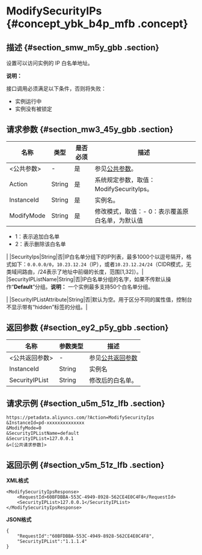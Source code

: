 # ModifySecurityIPs {#concept_ybk_b4p_mfb .concept}

## 描述 {#section_smw_m5y_gbb .section}

设置可以访问实例的 IP 白名单地址。

**说明：** 

接口调用必须满足以下条件，否则将失败：

-   实例运行中
-   实例没有被锁定

## 请求参数 {#section_mw3_45y_gbb .section}

|名称|类型|是否必须|描述|
|--|--|----|--|
|<公共参数\>|-|是|参见[公共参数](intl.zh-CN/API参考/公共参数.md#)。|
|Action|String|是|系统规定参数，取值：ModifySecurityIps。|
|InstanceId|String|是|实例名。|
|ModifyMode|String|是|修改模式，取值：-   0：表示覆盖原白名单，为默认值
-   1：表示追加白名单
-   2：表示删除该白名单

|
|SecurityIps|String|否|IP白名单分组下的IP列表，最多1000个以逗号隔开，格式如下：`0.0.0.0/0`，`10.23.12.24`（IP），或者`10.23.12.24/24`（CIDR模式，无类域间路由，/24表示了地址中前缀的长度，范围\[1,32\]）。|
|SecurityIPListName|String|否|IP白名单分组的名字，如果不传默认操作“**Default**”分组。**说明：** 一个实例最多支持50个白名单分组。

|
|SecurityIPListAttribute|String|否|默认为空。用于区分不同的属性值，控制台不显示带有“hidden”标签的分组。|

## 返回参数 {#section_ey2_p5y_gbb .section}

|名称|参数类型|描述|
|--|----|--|
|<公共返回参数\>|-|参见[公共返回参数](intl.zh-CN/API参考/公共参数.md#section_hs4_m3y_gbb)|
|InstanceId|String|实例名|
|SecurityIPList|String|修改后的白名单。|

## 请求示例 {#section_u5m_51z_lfb .section}

```
https://petadata.aliyuncs.com/?Action=ModifySecurityIps
&InstanceId=pd-xxxxxxxxxxxxxx
&ModifyMode=0
&SecurityIPListName=default
&SecurityIPList=127.0.0.1
&<[公共请求参数]>
```

## 返回示例 {#section_v5m_51z_lfb .section}

**XML格式**

```
<ModifySecurityIpsResponse>  
	<RequestId>60BFDBBA-553C-4949-8928-562CE4E0C4F8</RequestId>
	<SecurityIPList>127.0.0.1</SecurityIPList>
</ModifySecurityIpsResponse>
```

**JSON格式**

```
{
    "RequestId":"60BFDBBA-553C-4949-8928-562CE4E0C4F8",
    "SecurityIPList":"1.1.1.4"
}
```

